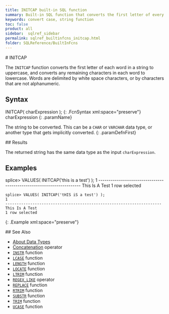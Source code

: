 ```yaml
---
title: INITCAP built-in SQL function
summary: Built-in SQL function that converts the first letter of every word to uppercase, and all remaining characters in the word to lowercase. 
keywords: convert case, string function
toc: false
product: all
sidebar:  sqlref_sidebar
permalink: sqlref_builtinfcns_initcap.html
folder: SQLReference/BuiltInFcns
---
```

<section>
<div class="TopicContent" data-swiftype-index="true" markdown="1">
# INITCAP

The `INITCAP` function converts the first letter of each word in a
string to uppercase, and converts any remaining characters in each word
to lowercase. Words are delimited by white space characters, or by
characters that are not alphanumeric.

## Syntax

<div class="fcnWrapperWide" markdown="1">
    INITCAP( charExpression );
{: .FcnSyntax xml:space="preserve"}

</div>
<div class="paramList" markdown="1">
charExpression
{: .paramName}

The string to be converted. This can be a `CHAR` or `VARCHAR` data type,
or another type that gets implicitly converted.
{: .paramDefnFirst}

</div>
## Results

The returned string has the same data type as the input
`charExpression`.

## Examples

<div class="preWrapper" markdown="1">
    splice> VALUES( INITCAP('this is a test') );
    1
    ---------------------------------------------------------------------
    This Is A Test
    1 row selected
    
    splice> VALUES( INITCAP('tHIS iS a test') );
    1
    ---------------------------------------------------------------------
    This Is A Test
    1 row selected
{: .Example xml:space="preserve"}

</div>
## See Also

* [About Data Types](sqlref_datatypes_numerictypes.html)
* [Concatenation](sqlref_builtinfcns_concat.html) operator
* [`INSTR`](sqlref_builtinfcns_instr.html) function
* [`LCASE`](sqlref_builtinfcns_lcase.html) function
* [`LENGTH`](sqlref_builtinfcns_length.html) function
* [`LOCATE`](sqlref_builtinfcns_locate.html) function
* [`LTRIM`](sqlref_builtinfcns_ltrim.html) function
* [`REGEX_LIKE`](sqlref_builtinfcns_regexplike.html) operator
* [`REPLACE`](sqlref_builtinfcns_replace.html) function
* [`RTRIM`](sqlref_builtinfcns_rtrim.html) function
* [`SUBSTR`](sqlref_builtinfcns_substr.html) function
* [`TRIM`](sqlref_builtinfcns_trim.html) function
* [`UCASE`](sqlref_builtinfcns_ucase.html) function

</div>
</section>

